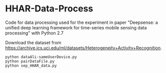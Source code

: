 # HHAR-Data-Process
Code for data processing used for the experiment in paper "Deepsense: a unified deep learning framework for time-series mobile sensing data processing" with Python 2.7

Download the dataset from https://archive.ics.uci.edu/ml/datasets/Heterogeneity+Activity+Recognition.

```
python dataAli-sameUserDevice.py
python pairDataFile.py
python sep_HHAR_data.py
```

